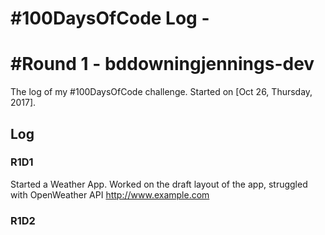 # #100DaysOfCode Log - 
# #Round 1 - bddowningjennings-dev

The log of my #100DaysOfCode challenge. Started on [Oct 26, Thursday, 2017].

## Log

### R1D1
Started a Weather App. Worked on the draft layout of the app, struggled with OpenWeather API http://www.example.com

### R1D2
